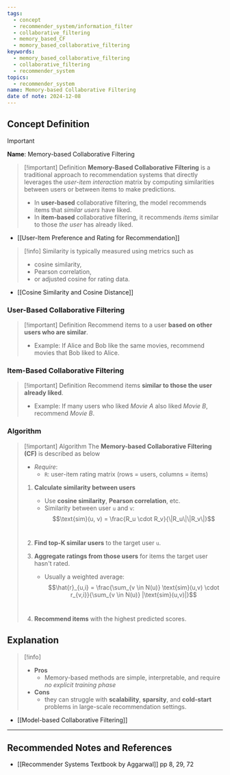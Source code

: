 ```yaml
---
tags:
  - concept
  - recommender_system/information_filter
  - collaborative_filtering
  - memory_based_CF
  - momory_based_collaborative_filtering
keywords:
  - memory_based_collaborative_filtering
  - collaborative_filtering
  - recommender_system
topics:
  - recommender_system
name: Memory-based Collaborative Filtering
date of note: 2024-12-08
---
```


## Concept Definition

>[!important]
>**Name**: Memory-based Collaborative Filtering

>[!important] Definition
>**Memory-Based Collaborative Filtering** is a traditional approach to recommendation systems that directly leverages the *user-item interaction* matrix by computing similarities between users or between items to make predictions. 
>- In **user-based** collaborative filtering, the model recommends items that *similar users* have liked.
>- In **item-based** collaborative filtering, it recommends *items* similar to those *the user* has already liked. 

- [[User-Item Preference and Rating for Recommendation]]

>[!info]
>Similarity is typically measured using metrics such as 
>- cosine similarity, 
>- Pearson correlation, 
>- or adjusted cosine for rating data. 

- [[Cosine Similarity and Cosine Distance]]

### User-Based Collaborative Filtering

>[!important] Definition
>Recommend items to a user **based on other users who are similar**.
> - Example: If Alice and Bob like the same movies, recommend movies that Bob liked to Alice.
    
### Item-Based Collaborative Filtering

>[!important] Definition
>Recommend items **similar to those the user already liked**.
> - Example: If many users who liked _Movie A_ also liked _Movie B_, recommend _Movie B_.


### Algorithm

> [!important] Algorithm
> The **Memory-based Collaborative Filtering (CF)** is described as below
> - *Require*:  
> 	- `R`: user-item rating matrix (rows = users, columns = items)
>1. **Calculate similarity between users**
>     - Use **cosine similarity**, **Pearson correlation**, etc.
>     - Similarity between user `u` and `v`: $$\text{sim}(u, v) = \frac{R_u \cdot R_v}{\|R_u\|\|R_v\|}$$​​
> 2. **Find top-K similar users** to the target user `u`.
>     
> 3. **Aggregate ratings from those users** for items the target user hasn't rated.
>     
>     - Usually a weighted average: $$\hat{r}_{u,i} = \frac{\sum_{v \in N(u)} \text{sim}(u,v) \cdot r_{v,i}}{\sum_{v \in N(u)} |\text{sim}(u,v)|}$$​​
> 4. **Recommend items** with the highest predicted scores.



## Explanation

>[!info]
>- **Pros**
>	- Memory-based methods are simple, interpretable, and require *no explicit training phase*
>- **Cons**
>	- they can struggle with **scalability**, **sparsity**, and **cold-start** problems in large-scale recommendation settings.

- [[Model-based Collaborative Filtering]]






-----------
##  Recommended Notes and References




- [[Recommender Systems Textbook by Aggarwal]] pp 8, 29, 72